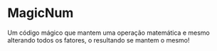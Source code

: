 # MagicNum
Um código mágico que mantem uma operação matemática e mesmo alterando todos os fatores, o resultando se mantem o mesmo!
